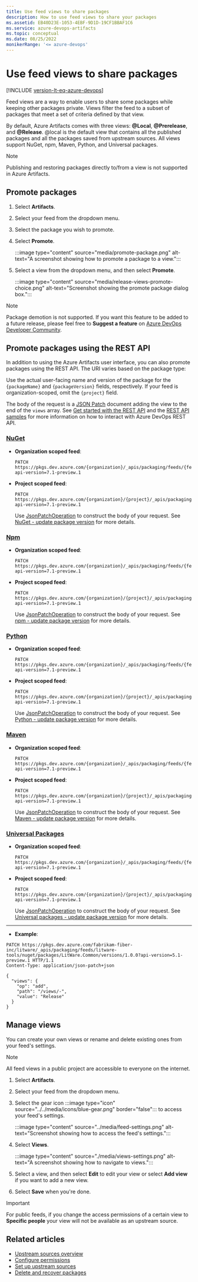 ```yaml
---
title: Use feed views to share packages
description: How to use feed views to share your packages
ms.assetid: EB40D23E-1053-4EBF-9D1D-19CF1BBAF1C6
ms.service: azure-devops-artifacts
ms.topic: conceptual
ms.date: 08/25/2022
monikerRange: '<= azure-devops'
---
```

 
# Use feed views to share packages

[!INCLUDE [version-lt-eq-azure-devops](../../includes/version-lt-eq-azure-devops.md)]

Feed views are a way to enable users to share some packages while keeping other packages private. Views filter the feed to a subset of packages that meet a set of criteria defined by that view.

By default, Azure Artifacts comes with three views: **@Local**, **@Prerelease**, and **@Release**. @local is the default view that contains all the published packages and all the packages saved from upstream sources. All views support NuGet, npm, Maven, Python, and Universal packages.

> [!Note]
> Publishing and restoring packages directly to/from a view is not supported in Azure Artifacts.

## Promote packages

1. Select **Artifacts**.

1. Select your feed from the dropdown menu.

1. Select the package you wish to promote.

1. Select **Promote**.

    :::image type="content" source="media/promote-package.png" alt-text="A screenshot showing how to promote a package to a view.":::

1. Select a view from the dropdown menu, and then select **Promote**.

    :::image type="content" source="media/release-views-promote-choice.png" alt-text="Screenshot showing the promote package dialog box.":::

> [!NOTE]
> Package demotion is not supported. If you want this feature to be added to a future release, please feel free to **Suggest a feature** on [Azure DevOps Developer Community](https://developercommunity.visualstudio.com/spaces/21/index.html).

## Promote packages using the REST API

In addition to using the Azure Artifacts user interface, you can also promote packages using the REST API. The URI varies based on the package type:

Use the actual user-facing name and version of the package for the `{packageName}` and `{packageVersion}` fields, respectively. If your feed is organization-scoped, omit the `{project}` field.

The body of the request is a [JSON Patch](https://jsonpatch.com/) document adding the view to the end of the `views` array. See [Get started with the REST API](../../integrate/how-to/call-rest-api.md) and the [REST API samples](../../integrate/get-started/rest/samples.md) for more information on how to interact with Azure DevOps REST API.

### [NuGet](#tab/nuget)

- **Organization scoped feed**:

    ```HTTP
    PATCH https://pkgs.dev.azure.com/{organization}/_apis/packaging/feeds/{feedId}/nuget/packages/{packageName}/versions/{packageVersion}?api-version=7.1-preview.1
    ```

- **Project scoped feed**:
   
    ```HTTP
    PATCH https://pkgs.dev.azure.com/{organization}/{project}/_apis/packaging/feeds/{feedId}/nuget/packages/{packageName}/versions/{packageVersion}?api-version=7.1-preview.1
    ```

    Use [JsonPatchOperation](/rest/api/azure/devops/artifactspackagetypes/nuget/update%20package%20version?view=azure-devops-rest-5.1&preserve-view=true#jsonpatchoperation) to construct the body of your request. See [NuGet - update package version](/rest/api/azure/devops/artifactspackagetypes/nuget/update%20package%20version?view=azure-devops-rest-7.1&preserve-view=true) for more details.

### [Npm](#tab/npm)
  
- **Organization scoped feed**:

    ```HTTP
    PATCH https://pkgs.dev.azure.com/{organization}/_apis/packaging/feeds/{feedId}/npm/{packageName}/versions/{packageVersion}?api-version=7.1-preview.1
    ```

- **Project scoped feed**:
    
    ```HTTP
    PATCH https://pkgs.dev.azure.com/{organization}/{project}/_apis/packaging/feeds/{feedId}/npm/{packageName}/versions/{packageVersion}?api-version=7.1-preview.1
    ```

    Use [JsonPatchOperation](/javascript/api/azure-devops-extension-api/jsonpatchoperation) to construct the body of your request. See [npm - update package version](/rest/api/azure/devops/artifactspackagetypes/npm/update%20package?view=azure-devops-rest-7.1&preserve-view=true) for more details.

### [Python](#tab/python)
 
- **Organization scoped feed**:
  
    ```HTTP
    PATCH https://pkgs.dev.azure.com/{organization}/_apis/packaging/feeds/{feedId}/pypi/packages/{packageName}/versions/{packageVersion}?api-version=7.1-preview.1
    ```

- **Project scoped feed**:
    
    ```HTTP
    PATCH https://pkgs.dev.azure.com/{organization}/{project}/_apis/packaging/feeds/{feedId}/pypi/packages/{packageName}/versions/{packageVersion}?api-version=7.1-preview.1
    ```

    Use [JsonPatchOperation](/rest/api/azure/devops/artifactspackagetypes/python/update%20package%20version?view=azure-devops-rest-5.1&preserve-view=true#jsonpatchoperation) to construct the body of your request. See [Python - update package version](/rest/api/azure/devops/artifactspackagetypes/python/update%20package%20version?view=azure-devops-rest-7.1&preserve-view=true) for more details.

### [Maven](#tab/maven)

- **Organization scoped feed**:

    ```HTTP
    PATCH https://pkgs.dev.azure.com/{organization}/_apis/packaging/feeds/{feed}/maven/groups/{groupId}/artifacts/{artifactId}/versions/{version}?api-version=7.1-preview.1
    ```
- **Project scoped feed**:
   
    ```HTTP
    PATCH https://pkgs.dev.azure.com/{organization}/{project}/_apis/packaging/feeds/{feed}/maven/groups/{groupId}/artifacts/{artifactId}/versions/{version}?api-version=7.1-preview.1
    ```

    Use [JsonPatchOperation](/rest/api/azure/devops/artifactspackagetypes/python/update%20package%20version?view=azure-devops-rest-5.1&preserve-view=true#jsonpatchoperation) to construct the body of your request. See [Maven  - update package version](/rest/api/azure/devops/artifactspackagetypes/maven/update-package-version?view=azure-devops-rest-7.1&preserve-view=true) for more details.

### [Universal Packages](#tab/universalpackages)
    
- **Organization scoped feed**:

    ```HTTP
    PATCH https://pkgs.dev.azure.com/{organization}/_apis/packaging/feeds/{feedId}/upack/packages/{packageName}/versions/{packageVersion}?api-version=7.1-preview.1
    ```

- **Project scoped feed**:

    ```HTTP
    PATCH https://pkgs.dev.azure.com/{organization}/{project}/_apis/packaging/feeds/{feedId}/upack/packages/{packageName}/versions/{packageVersion}?api-version=7.1-preview.1
    ```

    Use [JsonPatchOperation](/rest/api/azure/devops/artifactspackagetypes/universal/update%20package%20version?view=azure-devops-rest-5.1&preserve-view=true#jsonpatchoperation) to construct the body of your request. See [Universal packages - update package version](/rest/api/azure/devops/artifactspackagetypes/universal/update%20package%20version?view=azure-devops-rest-7.1&preserve-view=true) for more details.

* * *

- **Example**:

```HTTP
PATCH https://pkgs.dev.azure.com/fabrikam-fiber-inc/litware/_apis/packaging/feeds/litware-tools/nuget/packages/LitWare.Common/versions/1.0.0?api-version=5.1-preview.1 HTTP/1.1
Content-Type: application/json-patch+json

{
  "views": {
    "op": "add",
    "path": "/views/-",
    "value": "Release"
  }
}
```

## Manage views

You can create your own views or rename and delete existing ones from your feed's settings.

> [!NOTE]
> All feed views in a public project are accessible to everyone on the internet.

1. Select **Artifacts**.

1. Select your feed from the dropdown menu.

1. Select the gear icon :::image type="icon" source="../../media/icons/blue-gear.png" border="false"::: to access your feed's settings.

    :::image type="content" source="../media/feed-settings.png" alt-text="Screenshot showing how to access the feed's settings.":::

1. Select **Views**.

    :::image type="content" source="./media/views-settings.png" alt-text="A screenshot showing how to navigate to views.":::

1. Select a view, and then select **Edit** to edit your view or select **Add view** if you want to add a new view.

1. Select **Save** when you're done.

> [!IMPORTANT]
> For public feeds, if you change the access permissions of a certain view to **Specific people** your view will not be available as an upstream source.

## Related articles

- [Upstream sources overview](../concepts/upstream-sources.md)
- [Configure permissions](./feed-permissions.md)
- [Set up upstream sources](../how-to/set-up-upstream-sources.md)
- [Delete and recover packages](../how-to/delete-and-recover-packages.md)
